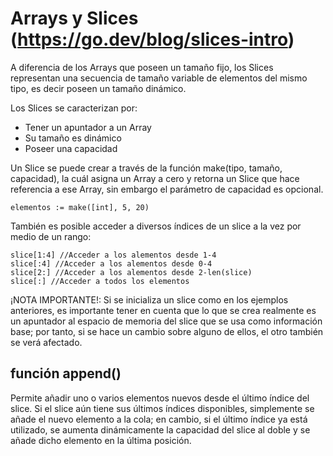 # Arrays y Slices (https://go.dev/blog/slices-intro)

A diferencia de los Arrays que poseen un tamaño fijo, los Slices representan una secuencia de tamaño variable de elementos del mismo tipo, es decir poseen un tamaño dinámico. 

Los Slices se caracterizan por: 
- Tener un apuntador a un Array
- Su tamaño es dinámico
- Poseer una capacidad

 Un Slice se puede crear a través de la función make(tipo, tamaño, capacidad), la cuál asigna un Array a cero y retorna un Slice que hace referencia a ese Array, sin embargo el parámetro de capacidad es opcional.

 ``` elementos := make([int], 5, 20) ``` 

 También es posible acceder a diversos índices de un slice a la vez por medio de un rango:

```
slice[1:4] //Acceder a los alementos desde 1-4
slice[:4] //Acceder a los alementos desde 0-4
slice[2:] //Acceder a los alementos desde 2-len(slice)
slice[:] //Acceder a todos los elementos
 ```

¡NOTA IMPORTANTE!: Si se inicializa un slice como en los ejemplos anteriores, es importante tener en cuenta que lo que se crea realmente es un apuntador al espacio de memoria del slice que se usa como información base; por tanto, si se hace un cambio sobre alguno de ellos, el otro también se verá afectado.

## función append() 
Permite añadir uno o varios elementos nuevos desde el último índice del slice. Si el slice aún tiene sus últimos índices disponibles, simplemente se añade el nuevo elemento a la cola; en cambio, si el último índice ya está utilizado, se aumenta dinámicamente la capacidad del slice al doble y se añade dicho elemento en la última posición.
